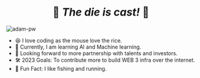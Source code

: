 <h1 align="center">
    🌟 <em> The die is cast! </em> 🌟
</h1>

<p align="left">
    <img 
        src="https://komarev.com/ghpvc/?username=lobcare&label=Profile%20views&color=0e75b6&style=flat" alt="adam-pw" 
    />
</p>

- 😆 I love coding as the mouse love the rice.
- 🤔 Currently, I am learning AI and Machine learning.
- 🤝 Looking forward to more partnership with talents and investors.
- 🛠️ 2023 Goals: To contribute more to build WEB 3 infra over the internet.
- 🌟 Fun Fact: I like fishing and running.
